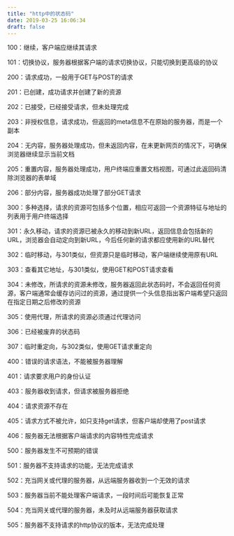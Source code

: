```yaml
---
title: "http中的状态码"
date: 2019-03-25 16:06:34
draft: false
---
```

100：继续，客户端应继续其请求

101：切换协议，服务器根据客户端的请求切换协议，只能切换到更高级的协议

200：请求成功，一般用于GET与POST的请求

201：已创建，成功请求并创建了新的资源

202：已接受，已经接受请求，但未处理完成

203：非授权信息，请求成功，但返回的meta信息不在原始的服务器，而是一个副本

204：无内容，服务器处理成功，但未返回内容，在未更新网页的情况下，可确保浏览器继续显示当前文档

205：重置内容，服务器处理成功，用户终端应重置文档视图，可通过此返回码清除浏览器的表单域

206：部分内容，服务器成功处理了部分GET请求

300：多种选择，请求的资源可包括多个位置，相应可返回一个资源特征与地址的列表用于用户终端选择

301：永久移动，请求的资源已被永久的移动到新URL，返回信息会包括新的URL，浏览器会自动定向到新URL，今后任何新的请求都应使用新的URL替代

302：临时移动，与301类似，但资源只是临时移动，客户端继续使用原有URL

303：查看其它地址，与301类似，使用GET和POST请求查看

304：未修改，所请求的资源未修改，服务器返回此状态码时，不会返回任何资源，客户端通常会缓存访问过的资源，通过提供一个头信息指出客户端希望只返回在指定日期之后修改的资源

305：使用代理，所请求的资源必须通过代理访问

306：已经被废弃的状态码

307：临时重定向，与302类似，使用GET请求重定向

400：错误的请求语法，不能被服务器理解

401：请求要求用户的身份认证

403：服务器收到请求，但请求被服务器拒绝

404：请求资源不存在

405：请求方式不被允许，如只支持get请求，但客户端却使用了post请求

406：服务器无法根据客户端请求的内容特性完成请求

500：服务器发生不可预期的错误

501：服务器不支持请求的功能，无法完成请求

502：充当网关或代理的服务器，从远端服务器收到一个无效的请求

503：服务器当前不能处理客户端请求，一段时间后可能恢复正常

504：充当网关或代理的服务器，未及时从远端服务器获取请求

505：服务器不支持请求的http协议的版本，无法完成处理